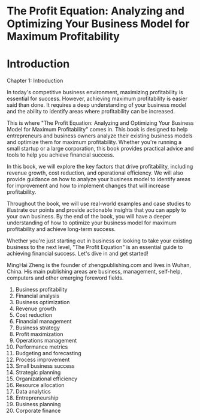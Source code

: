 # The Profit Equation: Analyzing and Optimizing Your Business Model for Maximum Profitability

# Introduction

Chapter 1: Introduction

In today's competitive business environment, maximizing profitability is essential for success. However, achieving maximum profitability is easier said than done. It requires a deep understanding of your business model and the ability to identify areas where profitability can be increased.

This is where "The Profit Equation: Analyzing and Optimizing Your Business Model for Maximum Profitability" comes in. This book is designed to help entrepreneurs and business owners analyze their existing business models and optimize them for maximum profitability. Whether you're running a small startup or a large corporation, this book provides practical advice and tools to help you achieve financial success.

In this book, we will explore the key factors that drive profitability, including revenue growth, cost reduction, and operational efficiency. We will also provide guidance on how to analyze your business model to identify areas for improvement and how to implement changes that will increase profitability.

Throughout the book, we will use real-world examples and case studies to illustrate our points and provide actionable insights that you can apply to your own business. By the end of the book, you will have a deeper understanding of how to optimize your business model for maximum profitability and achieve long-term success.

Whether you're just starting out in business or looking to take your existing business to the next level, "The Profit Equation" is an essential guide to achieving financial success. Let's dive in and get started!


MingHai Zheng is the founder of zhengpublishing.com and lives in Wuhan, China. His main publishing areas are business, management, self-help, computers and other emerging foreword fields.



1. Business profitability
2. Financial analysis
3. Business optimization
4. Revenue growth
5. Cost reduction
6. Financial management
7. Business strategy
8. Profit maximization
9. Operations management
10. Performance metrics
11. Budgeting and forecasting
12. Process improvement
13. Small business success
14. Strategic planning
15. Organizational efficiency
16. Resource allocation
17. Data analytics
18. Entrepreneurship
19. Business planning
20. Corporate finance

